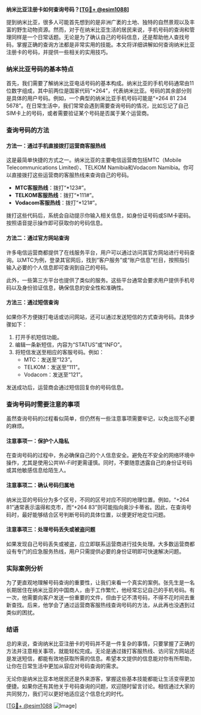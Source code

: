 **纳米比亚注册卡如何查询号码？[[TG💪+ @esim1088](https://t.me/s/esim1088)]**

提到纳米比亚，很多人可能首先想到的是非洲广袤的土地、独特的自然景观以及丰富的野生动物资源。然而，对于在纳米比亚生活的居民来说，手机号码的查询和管理同样是一个日常话题。无论是为了确认自己的号码信息，还是帮助他人查找号码，掌握正确的查询方法都是非常实用的技能。本文将详细讲解如何查询纳米比亚注册卡的号码，并提供一些相关的实用技巧。

### 纳米比亚号码的基本特点

首先，我们需要了解纳米比亚电话号码的基本构成。纳米比亚的手机号码通常由11位数字组成，其中前两位是国家代码“+264”，代表纳米比亚。号码的其余部分则是具体的用户号码。例如，一个典型的纳米比亚手机号码可能是“+264 81 234 5678”。在日常生活中，我们常常会遇到需要查询号码的情况，比如忘记了自己SIM卡上的号码，或者需要验证某个号码是否属于某个运营商。

### 查询号码的方法

#### 方法一：通过手机直接拨打运营商客服热线

这是最简单快捷的方式之一。纳米比亚的主要电信运营商包括MTC（Mobile Telecommunications Limited）、TELKOM Namibia和Vodacom Namibia。你可以直接拨打这些运营商的客服热线来查询自己的号码。

- **MTC客服热线**：拨打“*123#”。
- **TELKOM客服热线**：拨打“*111#”。
- **Vodacom客服热线**：拨打“*121#”。

拨打这些代码后，系统会自动提示你输入相关信息，如身份证号码或SIM卡密码。按照语音提示操作即可获取你的号码信息。

#### 方法二：通过官方网站查询

许多电信运营商都提供了在线服务平台，用户可以通过访问其官方网站进行号码查询。以MTC为例，登录其官网后，找到“客户服务”或“账户信息”栏目，按照指引输入必要的个人信息即可查询到自己的号码。

此外，一些第三方平台也提供了类似的服务。这些平台通常会要求用户提供手机号码以及身份验证信息，确保信息的安全性和准确性。

#### 方法三：通过短信查询

如果你不方便拨打电话或访问网站，还可以通过发送短信的方式查询号码。具体步骤如下：

1. 打开手机短信功能。
2. 编辑一条新短信，内容为“STATUS”或“INFO”。
3. 将短信发送至相应的客服号码。例如：
   - MTC：发送至“123”。
   - TELKOM：发送至“111”。
   - Vodacom：发送至“121”。

发送成功后，运营商会通过短信回复你的号码信息。

### 查询号码时需要注意的事项

虽然查询号码的过程看似简单，但仍然有一些注意事项需要牢记，以免出现不必要的麻烦。

#### 注意事项一：保护个人隐私

在查询号码的过程中，务必确保自己的个人信息安全。避免在不安全的网络环境中操作，尤其是使用公共Wi-Fi时更需谨慎。同时，不要随意透露自己的身份证号码或其他敏感信息给陌生人。

#### 注意事项二：确认号码归属地

纳米比亚的号码分为多个区号，不同的区号对应不同的地理位置。例如，“+264 81”通常表示温得和克市，而“+264 83”则可能指向奥沙卡蒂省。因此，在查询号码时，最好能够结合区号判断号码的具体位置，以便更好地定位问题。

#### 注意事项三：处理号码丢失或被盗问题

如果发现自己号码丢失或被盗，应立即联系运营商进行挂失处理。大多数运营商都设有专门的应急服务热线，用户只需提供必要的身份证明即可快速解决问题。

### 实际案例分析

为了更直观地理解号码查询的重要性，让我们来看一个真实的案例。张先生是一名长期居住在纳米比亚的中国商人，由于工作繁忙，他经常忘记自己的手机号码。有一次，他需要向客户发送一份重要的文件，但由于记不清号码，不得不花时间去重新查找。后来，他学会了通过运营商客服热线查询号码的方法，从此再也没遇到过类似的困扰。

### 结语

总的来说，查询纳米比亚注册卡的号码并不是一件复杂的事情，只要掌握了正确的方法并注意相关事项，就能轻松完成。无论是通过拨打客服热线、访问官方网站还是发送短信，都能有效地获取所需的信息。希望本文提供的信息能对你有所帮助，让你在日常生活中更加从容应对号码查询的需求。

无论你是纳米比亚本地居民还是外来游客，掌握这些基本技能都能让生活变得更加便捷。如果你还有其他关于号码查询的问题，欢迎随时留言讨论。相信通过大家的共同努力，我们可以更好地适应这个信息化的时代。

[[TG💪+ @esim1088](https://t.me/s/esim1088) ![Image](https://i.postimg.cc/4NQfJmqS/Snipaste-2025-05-13-00-14-12.png)]